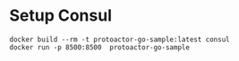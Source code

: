 # Setup Consul
```
docker build --rm -t protoactor-go-sample:latest consul
docker run -p 8500:8500  protoactor-go-sample
```
